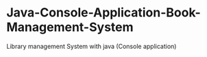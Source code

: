 # Java-Console-Application-Book-Management-System
Library management System with java (Console application)  
